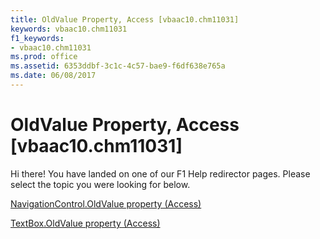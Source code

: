 ```yaml
---
title: OldValue Property, Access [vbaac10.chm11031]
keywords: vbaac10.chm11031
f1_keywords:
- vbaac10.chm11031
ms.prod: office
ms.assetid: 6353ddbf-3c1c-4c57-bae9-f6df638e765a
ms.date: 06/08/2017
---
```



# OldValue Property, Access [vbaac10.chm11031]

Hi there! You have landed on one of our F1 Help redirector pages. Please select the topic you were looking for below.

[NavigationControl.OldValue property (Access)](http://msdn.microsoft.com/library/ddee64e6-38cf-d033-4963-76529744ef81%28Office.15%29.aspx)

[TextBox.OldValue property (Access)](http://msdn.microsoft.com/library/d62150d2-6dc6-85c0-0452-e9e5fee199b4%28Office.15%29.aspx)



